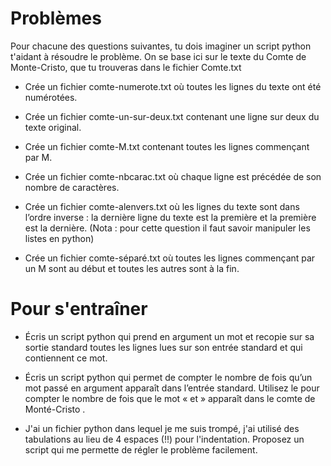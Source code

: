 # Problèmes
Pour chacune des questions suivantes, tu dois imaginer un script python t'aidant à résoudre le problème. On se base ici sur le texte du Comte de Monte-Cristo, que tu trouveras dans le fichier Comte.txt

* Crée un fichier comte-numerote.txt où toutes les lignes du texte ont été numérotées.

* Crée un fichier comte-un-sur-deux.txt contenant une ligne sur deux du texte original.

* Crée un fichier comte-M.txt contenant toutes les lignes commençant par M.

* Crée un fichier comte-nbcarac.txt où chaque ligne est précédée de son nombre de caractères.

* Crée un fichier comte-alenvers.txt où les lignes du texte sont dans l’ordre inverse : la dernière ligne du texte est la première et la première est la dernière. (Nota : pour cette question il faut savoir manipuler les listes en python)

* Crée un fichier comte-séparé.txt où toutes les lignes commençant par un M sont au début et toutes les autres sont à la fin.


# Pour s'entraîner


* Écris un script python qui prend en argument un mot et recopie sur sa sortie standard toutes les lignes lues sur son entrée standard et qui contiennent ce mot.

* Écris un script python qui permet de compter le nombre de fois qu’un mot passé en argument apparaît dans l’entrée standard. Utilisez le pour compter le nombre de fois que le mot « et » apparaît dans le comte de Monté-Cristo .

* J'ai un fichier python dans lequel je me suis trompé, j'ai utilisé des tabulations au lieu de 4 espaces (!!) pour l'indentation. Proposez un script qui me permette de régler le problème facilement.

